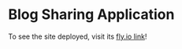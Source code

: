 # Blog Sharing Application

To see the site deployed, visit its [fly.io link](https://blog-sharing.fly.dev/)!
